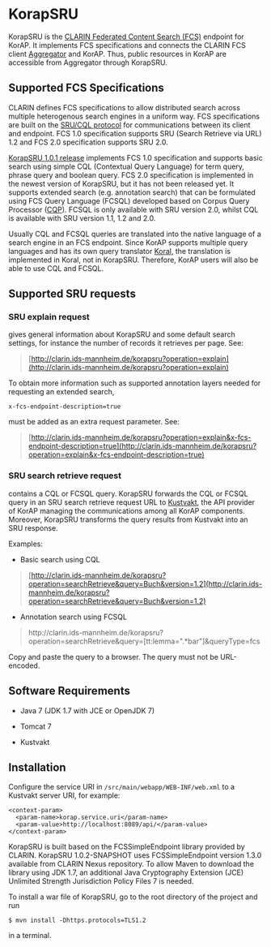 # KorapSRU

KorapSRU is the [CLARIN Federated Content Search (FCS)](https://www.clarin.eu/content/federated-content-search-clarin-fcs) endpoint for KorAP. It implements FCS specifications and connects the CLARIN FCS client [Aggregator](http://weblicht.sfs.uni-tuebingen.de/Aggregator/) and KorAP. Thus, public resources in KorAP are accessible from Aggregator through KorapSRU.

## Supported FCS Specifications

CLARIN defines FCS specifications to allow distributed search across multiple heterogenous search engines in a uniform way. FCS specifications are built on the [SRU/CQL protocol](http://www.loc.gov/standards/sru/) for communications between its client and endpoint. FCS 1.0 specification supports SRU (Search Retrieve via URL) 1.2 and FCS 2.0 specification supports SRU 2.0. 


[KorapSRU 1.0.1 release](https://github.com/KorAP/KorapSRU/releases/tag/release-1.0.1) implements FCS 1.0 specification and supports basic search using simple CQL (Contextual Query Language) for term query, phrase query and boolean query. FCS 2.0 specification is implemented in the newest version of KorapSRU, but it has not been released yet. It supports extended search (e.g. annotation search) that can be formulated using FCS Query Language (FCSQL) developed based on Corpus Query Processor ([CQP](http://cwb.sourceforge.net/files/CQP_Tutorial/)). FCSQL is only available with SRU version 2.0, whilst CQL is available with SRU version 1.1, 1.2 and 2.0.

Usually CQL and FCSQL queries are translated into the native language of a search engine in an FCS endpoint. Since KorAP supports multiple query languages and has its own query translator [Koral](https://github.com/KorAP/Koral), the translation is implemented in Koral, not in KorapSRU. Therefore, KorAP users will also be able to use CQL and FCSQL.

## Supported SRU requests

### SRU explain request

gives general information about KorapSRU and some default search settings, for instance the number of records it retrieves per page. See: 
> [http://clarin.ids-mannheim.de/korapsru?operation=explain](http://clarin.ids-mannheim.de/korapsru?operation=explain)


To obtain more information such as supported annotation layers needed for requesting an extended search, 

```
x-fcs-endpoint-description=true 
```

must be added as an extra request parameter. See: 
> [http://clarin.ids-mannheim.de/korapsru?operation=explain&x-fcs-endpoint-description=true](http://clarin.ids-mannheim.de/korapsru?operation=explain&x-fcs-endpoint-description=true)

### SRU search retrieve request  

contains a CQL or FCSQL query. KorapSRU forwards the CQL or FCSQL query in an SRU search retrieve request URL to [Kustvakt](https://github.com/KorAP/Kustvakt), the API provider of KorAP managing the communications among all KorAP components. Moreover, KorapSRU transforms the query results from Kustvakt into an SRU response.

Examples:
* Basic search using CQL
> [http://clarin.ids-mannheim.de/korapsru?operation=searchRetrieve&query=Buch&version=1.2](http://clarin.ids-mannheim.de/korapsru?operation=searchRetrieve&query=Buch&version=1.2)

* Annotation search using FCSQL
> http:<i></i>//clarin.ids-mannheim.de/korapsru?operation=searchRetrieve&query=[tt:lemma=".*bar"]&queryType=fcs

  Copy and paste the query to a browser. The query must not be URL-encoded.
  
## Software Requirements
  
* Java 7 (JDK 1.7 with JCE or OpenJDK 7)
 
* Tomcat 7

* Kustvakt

## Installation

Configure the service URI in ```/src/main/webapp/WEB-INF/web.xml``` to a Kustvakt server URI, for example:

```
<context-param>
  <param-name>korap.service.uri</param-name>
  <param-value>http://localhost:8089/api/</param-value>
</context-param>
```

KorapSRU is built based on the FCSSimpleEndpoint library provided by CLARIN. KorapSRU 1.0.2-SNAPSHOT uses FCSSimpleEndpoint version 1.3.0 available from CLARIN Nexus repository. To allow Maven to download the library using JDK 1.7, an additional Java Cryptography Extension (JCE) Unlimited Strength Jurisdiction Policy Files 7 is needed.

To install a war file of KorapSRU, go to the root directory of the project and run

```
$ mvn install -Dhttps.protocols=TLS1.2
```

in  a terminal.


